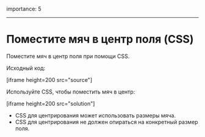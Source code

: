 importance: 5

---

# Поместите мяч в центр поля (CSS)

Поместите мяч в центр поля при помощи CSS.

Исходный код:

[iframe height=200 src="source"]

Используйте CSS, чтобы поместить мяч в центр:

[iframe height=200 src="solution"]

- CSS для центрирования может использовать размеры мяча.
- CSS для центрирования не должен опираться на конкретный размер поля.


